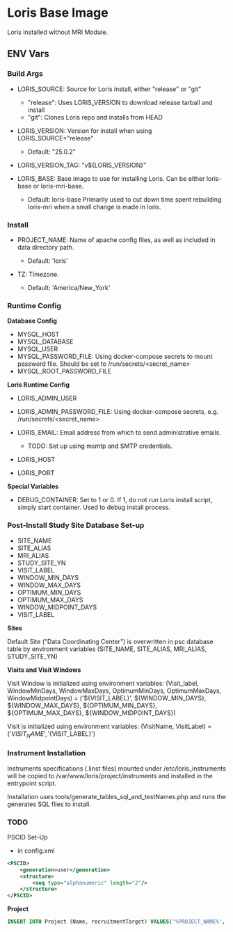 # Loris Base Image

Loris installed without MRI Module.


## ENV Vars

### Build Args

- LORIS_SOURCE: Source for Loris install, either "release" or "git"
  - "release": Uses LORIS_VERSION to download release tarball and install
  - "git": Clones Loris repo and installs from HEAD

- LORIS_VERSION: Version for install when using LORIS_SOURCE="release"
  - Default: "25.0.2"

- LORIS_VERSION_TAG: "v${LORIS_VERSION}"

- LORIS_BASE: Base image to use for installing Loris. Can be either loris-base or loris-mri-base.
  - Default: loris-base
  Primarily used to cut down time spent rebuilding loris-mri when a small change is made in loris.

### Install

- PROJECT_NAME: Name of apache config files, as well as included in data directory path.
  - Default: 'loris'

- TZ: Timezone. 
  - Default: 'America/New_York'

### Runtime Config

**Database Config**
- MYSQL_HOST
- MYSQL_DATABASE
- MYSQL_USER
- MYSQL_PASSWORD_FILE: Using docker-compose secrets to mount password file. Should be set to /run/secrets/<secret_name>
- MYSQL_ROOT_PASSWORD_FILE

**Loris Runtime Config**
- LORIS_ADMIN_USER
- LORIS_ADMIN_PASSWORD_FILE: Using docker-compose secrets, e.g. /run/secrets/<secret_name>
- LORIS_EMAIL: Email address from which to send administrative emails.
  - TODO: Set up using msmtp and SMTP credentials.

- LORIS_HOST
- LORIS_PORT

**Special Variables**
- DEBUG_CONTAINER: Set to 1 or 0. If 1, do not run Loris install script, simply start container. Used to debug install process.


### Post-Install Study Site Database Set-up

- SITE_NAME
- SITE_ALIAS
- MRI_ALIAS
- STUDY_SITE_YN
- VISIT_LABEL
- WINDOW_MIN_DAYS
- WINDOW_MAX_DAYS
- OPTIMUM_MIN_DAYS
- OPTIMUM_MAX_DAYS
- WINDOW_MIDPOINT_DAYS
- VISIT_LABEL

**Sites**

Default Site ("Data Coordinating Center") is overwritten in psc database table by environment variables (SITE_NAME, SITE_ALIAS, MRI_ALIAS, STUDY_SITE_YN)

**Visits and Visit Windows**

Visit Window is initialized using environment variables: 
(Visit_label,  WindowMinDays, WindowMaxDays, OptimumMinDays, OptimumMaxDays, WindowMidpointDays) = ('${VISIT_LABEL}', ${WINDOW_MIN_DAYS}, ${WINDOW_MAX_DAYS}, ${OPTIMUM_MIN_DAYS}, ${OPTIMUM_MAX_DAYS}, ${WINDOW_MIDPOINT_DAYS})


Visit is initialized using environment variables:
(VisitName, VisitLabel) = ('${VISIT_NAME}', '${VISIT_LABEL}')


### Instrument Installation

Instruments specifications (.linst files) mounted under /etc/loris_instruments will be copied to /var/www/loris/project/instruments and installed in the entrypoint script.

Installation uses tools/generate_tables_sql_and_testNames.php and runs the generates SQL files to install.

### TODO

PSCID Set-Up

- in config.xml

```xml
<PSCID> 
    <generation>user</generation> 
    <structure>
        <seq type="alphanumeric" length="2"/>
    </structure>
</PSCID>
```

**Project**

```sql
INSERT INTO Project (Name, recruitmentTarget) VALUES('%PROJECT_NAME%', NULL);
```



